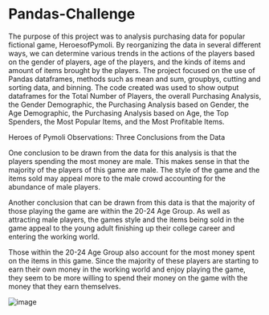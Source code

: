 # Pandas-Challenge

The purpose of this project was to analysis purchasing data for popular fictional game, HeroesofPymoli.  By reorganizing the data in several different ways, we can determine various trends in the actions of the players based on the gender of players, age of the players, and the kinds of items and amount of items brought by the players.  The project focused on the use of Pandas dataframes, methods such as mean and sum, groupbys, cutting and sorting data, and binning.  The code created was used to show output dataframes for the Total Number of Players, the overall Purchasing Analysis, the Gender Demographic, the Purchasing Analysis based on Gender, the Age Demographic, the Purchasing Analysis based on Age, the Top Spenders, the Most Popular Items, and the Most Profitable Items.

Heroes of Pymoli Observations: Three Conclusions from the Data

One conclusion to be drawn from the data for this analysis is that the players spending the most money are male.  This makes sense in that the majority of the players of this game are male.  The style of the game and the items sold may appeal more to the male crowd accounting for the abundance of male players.

Another conclusion that can be drawn from this data is that the majority of those playing the game are within the 20-24 Age Group.  As well as attracting male players, the games style and the items being sold in the game appeal to the young adult finishing up their college career and entering the working world.

Those within the 20-24 Age Group also account for the most money spent on the items in this game.  Since the majority of these players are starting to earn their own money in the working world and enjoy playing the game, they seem to be more willing to spend their money on the game with the money that they earn themselves.

![image](https://user-images.githubusercontent.com/65049133/121840761-c0afc100-cc91-11eb-9fef-bee1cdd0223d.png)

